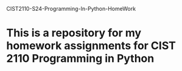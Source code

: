 CIST2110-S24-Programming-In-Python-HomeWork

# This is a repository for my homework assignments for CIST 2110 Programming in Python
